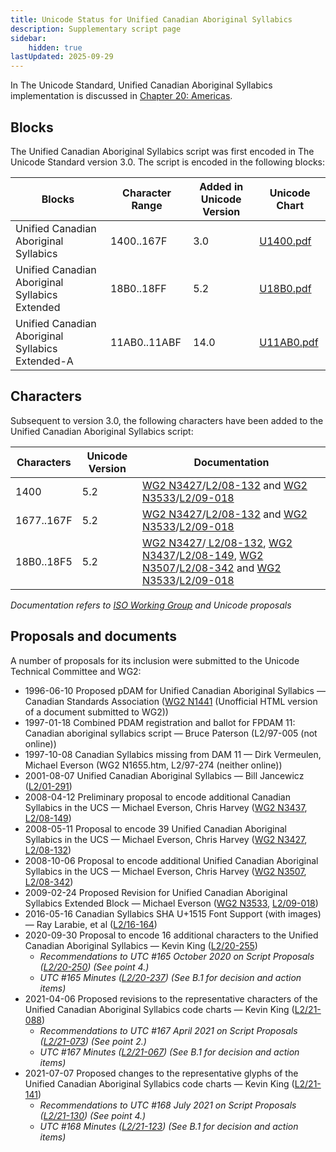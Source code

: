 ```yaml
---
title: Unicode Status for Unified Canadian Aboriginal Syllabics
description: Supplementary script page
sidebar:
    hidden: true
lastUpdated: 2025-09-29
---
```


In The Unicode Standard, Unified Canadian Aboriginal Syllabics implementation is discussed in [Chapter 20: Americas](https://www.unicode.org/versions/latest/core-spec/chapter-20/#G26630).

## Blocks

The Unified Canadian Aboriginal Syllabics script was first encoded in The Unicode Standard version 3.0. The script is encoded in the following blocks:

| Blocks | Character Range | Added in Unicode Version | Unicode Chart |
| ------ | --------------- | ------------------------ | ------------- |
| Unified Canadian Aboriginal Syllabics | 1400..167F | 3.0 | [U1400.pdf](http://www.unicode.org/charts/PDF/U1400.pdf) |
| Unified Canadian Aboriginal Syllabics Extended | 18B0..18FF | 5.2 | [U18B0.pdf](http://www.unicode.org/charts/PDF/U18B0.pdf) |
| Unified Canadian Aboriginal Syllabics Extended-A | 11AB0..11ABF | 14.0 | [U11AB0.pdf](http://www.unicode.org/charts/PDF/U11AB0.pdf) |

## Characters

Subsequent to version 3.0, the following characters have been added to the Unified Canadian Aboriginal Syllabics script:

| Characters | Unicode Version | Documentation |
| ---------- | --------------- | ------------- |
| 1400 | 5.2 | [WG2 N3427](https://www.unicode.org/wg2/docs/n3427.pdf)/[L2/08-132](http://www.unicode.org/cgi-bin/GetMatchingDocs.pl?L2/08-132) and [WG2 N3533](https://www.unicode.org/wg2/docs/n3533.pdf)/[L2/09-018](http://www.unicode.org/cgi-bin/GetMatchingDocs.pl?L2/09-018) |
| 1677..167F | 5.2 | [WG2 N3427](https://www.unicode.org/wg2/docs/n3427.pdf)/[L2/08-132](http://www.unicode.org/cgi-bin/GetMatchingDocs.pl?L2/08-132) and [WG2 N3533](https://www.unicode.org/wg2/docs/n3533.pdf)/[L2/09-018](http://www.unicode.org/cgi-bin/GetMatchingDocs.pl?L2/09-018) |
| 18B0..18F5 | 5.2 | [WG2 N3427](https://www.unicode.org/wg2/docs/n3427.pdf)/[ L2/08-132](http://www.unicode.org/cgi-bin/GetMatchingDocs.pl?L2/08-132), [WG2 N3437](https://www.unicode.org/wg2/docs/n3437.pdf)/[L2/08-149](http://www.unicode.org/cgi-bin/GetMatchingDocs.pl?L2/08-149), [WG2 N3507](https://www.unicode.org/wg2/docs/n3507.pdf)/[L2/08-342](http://www.unicode.org/cgi-bin/GetMatchingDocs.pl?L2/08-342) and [WG2 N3533](https://www.unicode.org/wg2/docs/n3533.pdf)/[L2/09-018](http://www.unicode.org/cgi-bin/GetMatchingDocs.pl?L2/09-018) |

_Documentation refers to [ISO Working Group](https://www.unicode.org/wg2/) and Unicode proposals_

## Proposals and documents

A number of proposals for its inclusion were submitted to the Unicode Technical Committee and WG2:
- 1996-06-10 Proposed pDAM for Unified Canadian Aboriginal Syllabics — Canadian Standards Association ([WG2 N1441](http://www.evertype.com/standards/sl/n1441-en.html) (Unofficial HTML version of a document submitted to WG2))
- 1997-01-18 Combined PDAM registration and ballot for FPDAM 11: Canadian aboriginal syllabics script — Bruce Paterson (L2/97-005  (not online))
- 1997-10-08 Canadian Syllabics missing from DAM 11 — Dirk Vermeulen, Michael Everson       (WG2 N1655.htm, L2/97-274 (neither online))
- 2001-08-07 Unified Canadian Aboriginal Syllabics — Bill Jancewicz ([L2/01-291](http://www.unicode.org/cgi-bin/GetMatchingDocs.pl?L2/01-291))
- 2008-04-12 Preliminary proposal to encode additional Canadian Syllabics in the UCS — Michael Everson, Chris Harvey ([WG2 N3437](https://www.unicode.org/wg2/docs/n3437.pdf), [L2/08-149](http://www.unicode.org/cgi-bin/GetMatchingDocs.pl?L2/08-149))
- 2008-05-11 Proposal to encode 39 Unified Canadian Aboriginal Syllabics in the UCS — Michael Everson, Chris Harvey ([WG2 N3427](https://www.unicode.org/wg2/docs/n3427.pdf), [L2/08-132](http://www.unicode.org/cgi-bin/GetMatchingDocs.pl?L2/08-132)) 
- 2008-10-06 Proposal to encode additional Unified Canadian Aboriginal Syllabics in the UCS — Michael Everson, Chris Harvey ([WG2 N3507](https://www.unicode.org/wg2/docs/n3507.pdf), [L2/08-342](http://www.unicode.org/cgi-bin/GetMatchingDocs.pl?L2/08-342))
- 2009-02-24 Proposed Revision for Unified Canadian Aboriginal Syllabics Extended Block — Michael Everson  ([WG2 N3533](https://www.unicode.org/wg2/docs/n3533.pdf), [L2/09-018](http://www.unicode.org/cgi-bin/GetMatchingDocs.pl?L2/09-018))
- 2016-05-16 Canadian Syllabics SHA U+1515 Font Support (with images) — Ray Larabie, et al ([L2/16-164](http://www.unicode.org/cgi-bin/GetMatchingDocs.pl?L2/16-164))
- 2020-09-30 Proposal to encode 16 additional characters to the Unified Canadian Aboriginal Syllabics — Kevin King ([L2/20-255](http://www.unicode.org/cgi-bin/GetMatchingDocs.pl?L2/20-255))
  - _Recommendations to UTC #165 October 2020 on Script Proposals ([L2/20-250](http://www.unicode.org/L2/L2020/20250-script-adhoc-rept.pdf)) (See point 4.)_
  - _UTC #165 Minutes ([L2/20-237](https://www.unicode.org/L2/L2020/20237.htm)) (See B.1 for decision and action items)_
- 2021-04-06 Proposed revisions to the representative characters of the Unified Canadian Aboriginal Syllabics code charts — Kevin King ([L2/21-088](http://www.unicode.org/cgi-bin/GetMatchingDocs.pl?L2/21-088))
  - _Recommendations to UTC #167 April 2021 on Script Proposals ([L2/21-073](http://www.unicode.org/L2/L2021/21073-script-adhoc-rept.pdf)) (See point 2.)_
  - _UTC #167 Minutes ([L2/21-067](https://www.unicode.org/L2/L2021/21066.htm)) (See B.1 for decision and action items)_
- 2021-07-07 Proposed changes to the representative glyphs of the Unified Canadian Aboriginal Syllabics code charts — Kevin King ([L2/21-141](http://www.unicode.org/cgi-bin/GetMatchingDocs.pl?L2/21-141))
  - _Recommendations to UTC #168 July 2021 on Script Proposals ([L2/21-130](http://www.unicode.org/L2/L2021/21130-script-adhoc-rept.pdf)) (See point 4.)_
  - _UTC #168 Minutes ([L2/21-123](http://www.unicode.org/L2/L2021/21123.htm)) (See B.1 for decision and action items)_
